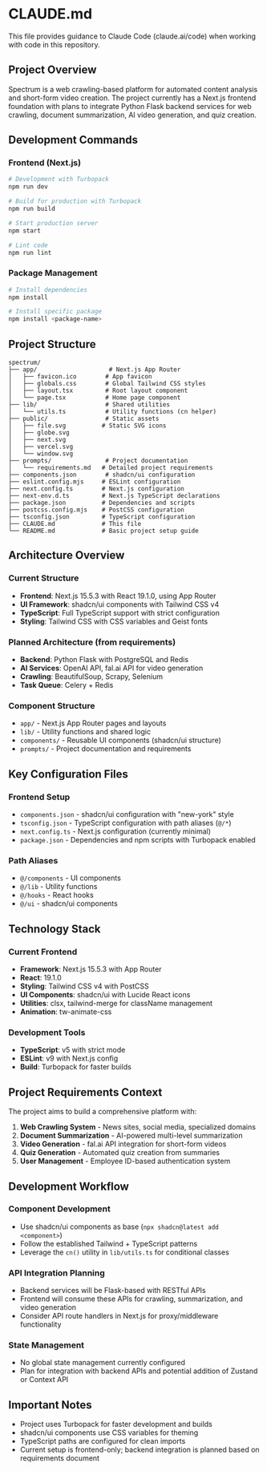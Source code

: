 # CLAUDE.md

This file provides guidance to Claude Code (claude.ai/code) when working with code in this repository.

## Project Overview

Spectrum is a web crawling-based platform for automated content analysis and short-form video creation. The project currently has a Next.js frontend foundation with plans to integrate Python Flask backend services for web crawling, document summarization, AI video generation, and quiz creation.

## Development Commands

### Frontend (Next.js)
```bash
# Development with Turbopack
npm run dev

# Build for production with Turbopack
npm run build

# Start production server
npm start

# Lint code
npm run lint
```

### Package Management
```bash
# Install dependencies
npm install

# Install specific package
npm install <package-name>
```

## Project Structure

```
spectrum/
├── app/                    # Next.js App Router
│   ├── favicon.ico        # App favicon
│   ├── globals.css        # Global Tailwind CSS styles
│   ├── layout.tsx         # Root layout component
│   └── page.tsx           # Home page component
├── lib/                   # Shared utilities
│   └── utils.ts           # Utility functions (cn helper)
├── public/                # Static assets
│   ├── file.svg          # Static SVG icons
│   ├── globe.svg
│   ├── next.svg
│   ├── vercel.svg
│   └── window.svg
├── prompts/               # Project documentation
│   └── requirements.md   # Detailed project requirements
├── components.json        # shadcn/ui configuration
├── eslint.config.mjs     # ESLint configuration
├── next.config.ts        # Next.js configuration
├── next-env.d.ts         # Next.js TypeScript declarations
├── package.json          # Dependencies and scripts
├── postcss.config.mjs    # PostCSS configuration
├── tsconfig.json         # TypeScript configuration
├── CLAUDE.md             # This file
└── README.md             # Basic project setup guide
```

## Architecture Overview

### Current Structure
- **Frontend**: Next.js 15.5.3 with React 19.1.0, using App Router
- **UI Framework**: shadcn/ui components with Tailwind CSS v4
- **TypeScript**: Full TypeScript support with strict configuration
- **Styling**: Tailwind CSS with CSS variables and Geist fonts

### Planned Architecture (from requirements)
- **Backend**: Python Flask with PostgreSQL and Redis
- **AI Services**: OpenAI API, fal.ai API for video generation
- **Crawling**: BeautifulSoup, Scrapy, Selenium
- **Task Queue**: Celery + Redis

### Component Structure
- `app/` - Next.js App Router pages and layouts
- `lib/` - Utility functions and shared logic
- `components/` - Reusable UI components (shadcn/ui structure)
- `prompts/` - Project documentation and requirements

## Key Configuration Files

### Frontend Setup
- `components.json` - shadcn/ui configuration with "new-york" style
- `tsconfig.json` - TypeScript configuration with path aliases (`@/*`)
- `next.config.ts` - Next.js configuration (currently minimal)
- `package.json` - Dependencies and npm scripts with Turbopack enabled

### Path Aliases
- `@/components` - UI components
- `@/lib` - Utility functions
- `@/hooks` - React hooks
- `@/ui` - shadcn/ui components

## Technology Stack

### Current Frontend
- **Framework**: Next.js 15.5.3 with App Router
- **React**: 19.1.0
- **Styling**: Tailwind CSS v4 with PostCSS
- **UI Components**: shadcn/ui with Lucide React icons
- **Utilities**: clsx, tailwind-merge for className management
- **Animation**: tw-animate-css

### Development Tools
- **TypeScript**: v5 with strict mode
- **ESLint**: v9 with Next.js config
- **Build**: Turbopack for faster builds

## Project Requirements Context

The project aims to build a comprehensive platform with:

1. **Web Crawling System** - News sites, social media, specialized domains
2. **Document Summarization** - AI-powered multi-level summarization
3. **Video Generation** - fal.ai API integration for short-form videos
4. **Quiz Generation** - Automated quiz creation from summaries
5. **User Management** - Employee ID-based authentication system

## Development Workflow

### Component Development
- Use shadcn/ui components as base (`npx shadcn@latest add <component>`)
- Follow the established Tailwind + TypeScript patterns
- Leverage the `cn()` utility in `lib/utils.ts` for conditional classes

### API Integration Planning
- Backend services will be Flask-based with RESTful APIs
- Frontend will consume these APIs for crawling, summarization, and video generation
- Consider API route handlers in Next.js for proxy/middleware functionality

### State Management
- No global state management currently configured
- Plan for integration with backend APIs and potential addition of Zustand or Context API

## Important Notes

- Project uses Turbopack for faster development and builds
- shadcn/ui components use CSS variables for theming
- TypeScript paths are configured for clean imports
- Current setup is frontend-only; backend integration is planned based on requirements document